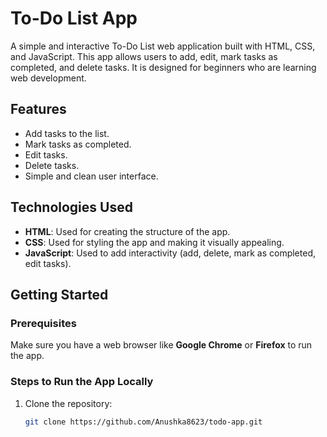 # To-Do List App

A simple and interactive To-Do List web application built with HTML, CSS, and JavaScript. This app allows users to add, edit, mark tasks as completed, and delete tasks. It is designed for beginners who are learning web development.

## Features
- Add tasks to the list.
- Mark tasks as completed.
- Edit tasks.
- Delete tasks.
- Simple and clean user interface.

## Technologies Used
- **HTML**: Used for creating the structure of the app.
- **CSS**: Used for styling the app and making it visually appealing.
- **JavaScript**: Used to add interactivity (add, delete, mark as completed, edit tasks).

## Getting Started

### Prerequisites

Make sure you have a web browser like **Google Chrome** or **Firefox** to run the app.

### Steps to Run the App Locally

1. Clone the repository:
   ```bash
   git clone https://github.com/Anushka8623/todo-app.git
